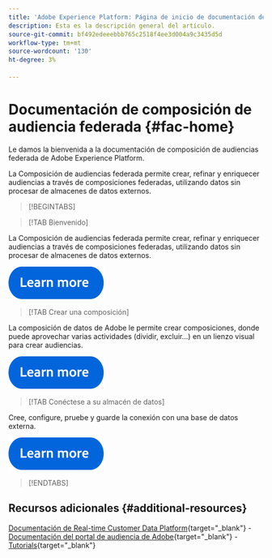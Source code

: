 ```yaml
---
title: 'Adobe Experience Platform: Página de inicio de documentación de composición de audiencia federada'
description: Esta es la descripción general del artículo.
source-git-commit: bf492edeeebbb765c2518f4ee3d004a9c3435d5d
workflow-type: tm+mt
source-wordcount: '130'
ht-degree: 3%

---
```



# Documentación de composición de audiencia federada  {#fac-home}

Le damos la bienvenida a la documentación de composición de audiencias federada de Adobe Experience Platform.

La Composición de audiencias federada permite crear, refinar y enriquecer audiencias a través de composiciones federadas, utilizando datos sin procesar de almacenes de datos externos.

>[!BEGINTABS]

>[!TAB Bienvenido]

La Composición de audiencias federada permite crear, refinar y enriquecer audiencias a través de composiciones federadas, utilizando datos sin procesar de almacenes de datos externos.

[![Imagen](assets/learn-more-button.svg)](start/get-started.md)

>[!TAB Crear una composición]

La composición de datos de Adobe le permite crear composiciones, donde puede aprovechar varias actividades (dividir, excluir...) en un lienzo visual para crear audiencias.

[![Imagen](assets/learn-more-button.svg)](compositions/gs-compositions.md)


>[!TAB Conéctese a su almacén de datos]

Cree, configure, pruebe y guarde la conexión con una base de datos externa.

[![Imagen](assets/learn-more-button.svg)](connections/federated-db.md)

>[!ENDTABS]


## Recursos adicionales  {#additional-resources}

[Documentación de Real-time Customer Data Platform](https://experienceleague.adobe.com/en/docs/experience-platform/rtcdp/home){target="_blank"} - [Documentación del portal de audiencia de Adobe](https://experienceleague.adobe.com/en/docs/experience-platform/segmentation/ui/segment-builder){target="_blank"} - [Tutorials](https://experienceleague.adobe.com/en/docs/platform-learn/tutorials/audiences/introduction-to-audience-portal-and-composition){target="_blank"}


